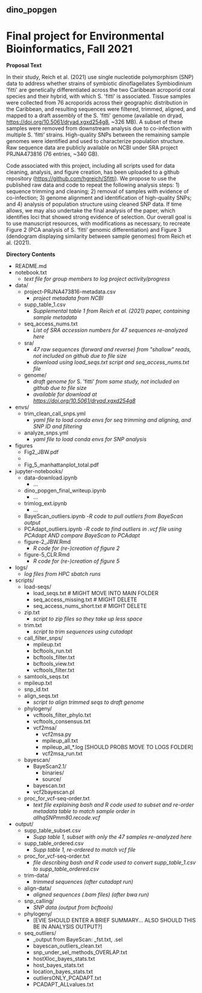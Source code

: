 ## dino_popgen
# **Final project for Environmental Bioinformatics, Fall 2021**

**Proposal Text**

In their study, Reich et al. (2021) use single nucleotide polymorphism (SNP) data to address whether strains of symbiotic dinoflagellates Symbiodinium 'fitti' are genetically differentiated across the two Caribbean acroporid coral species and their hybrid, with which S. 'fitti' is associated. Tissue samples were collected from 76 acroporids across their geographic distribution in the Caribbean, and resulting sequences were filtered, trimmed, aligned, and mapped to a draft assembly of the S. 'fitti' genome (available on dryad, https://doi.org/10.5061/dryad.xgxd254g8, ~326 MB). A subset of these samples were removed from downstream analysis due to co-infection with multiple S. ‘fitti’ strains. High-quality SNPs between the remaining sample genomes were identified and used to characterize population structure. Raw sequence data are publicly available on NCBI under SRA project PRJNA473816 (76 entries, ~340 GB). 

Code associated with this project, including all scripts used for data cleaning, analysis, and figure creation, has been uploaded to a github repository (https://github.com/hgreich/Sfitti). We propose to use the published raw data and code to repeat the following analysis steps: 1) sequence trimming and cleaning; 2) removal of samples with evidence of co-infection; 3) genome alignment and identification of high-quality SNPs; and 4) analysis of population structure using cleaned SNP data. If time allows, we may also undertake the final analysis of the paper, which identifies loci that showed strong evidence of selection. Our overall goal is to use manuscript resources, with modifications as necessary, to recreate Figure 2 (PCA analysis of S. ‘fitti’ genomic differentiation) and Figure 3 (dendogram displaying similarity between sample genomes) from Reich et al. (2021).

**Directory Contents**
 - README.md
 - notebook.txt
   * _text file for group members to log project activity/progress_
 - data/
   * project-PRJNA473816-metadata.csv
     - _project metadata from NCBI_
   * supp_table_1.csv
     - _Supplemental table 1 from Reich et al. (2021) paper, containing sample metadata_
   * seq_access_nums.txt
     - _List of SRA accession numbers for 47 sequences re-analyzed here_
   * sra/
     - _47 raw sequences (forward and reverse) from "shallow" reads, not included on github due to file size_
     - _download using load_seqs.txt script and seq_access_nums.txt file_
   * genome/
     - _draft genome for_ S. 'fitti' _from same study, not included on github due to file size_
     - _available for download at <https://doi.org/10.5061/dryad.xgxd254g8>_
 - envs/
   * trim_clean_call_snps.yml
     - _yaml file to load conda envs for seq trimming and aligning, and SNP ID and filtering_
   * analyze_snps.yml
     - _yaml file to load conda envs for SNP analysis_
 - figures
   * Fig2_JBW.pdf
   * 
   * Fig_5_manhattanplot_total.pdf
 - jupyter-notebooks/
   * data-download.ipynb
     - ...
   * dino_popgen_final_writeup.ipynb
     - ...
   * trimlog_ext.ipynb
     - ...
   * BayeScan_outliers.ipynb
     -_R code to pull outliers from BayeScan output_
   * PCAdapt_outliers.ipynb
     -_R code to find outliers in .vcf file using PCAdapt AND compare BayeScan to PCAdapt_
   * figure-2_JBW.Rmd
     - _R code for (re-)creation of figure 2_
   * figure-5_CLR.Rmd
     - _R code for (re-)creation of figure 5_
 - logs/
   * _log files from HPC sbatch runs_
 - scripts/
   * load-seqs/
     - load_seqs.txt # MIGHT MOVE INTO MAIN FOLDER
     - seq_access_missing.txt #	MIGHT DELETE
     - seq_access_nums_short.txt # MIGHT DELETE
   * zip.txt
     - _script to zip files so they take up less space_
   * trim.txt
     - _script to trim sequences using cutadapt_
   * call_filter_snps/
     - mpileup.txt
     - bcftools_run.txt
     - bcftools_filter.txt
     - bcftools_view.txt
     - vcftools_filter.txt
   * samtools_seqs.txt
   * mpileup.txt
   * snp_id.txt
   * align_seqs.txt
     - _script to align trimmed seqs to draft genome_
   * phylogeny/
     - vcftools_filter_phylo.txt
     - vcftools_consensus.txt
     - vcf2msa/
       * vcf2msa.py
       * mpileup_all.txt
       * mpileup_all_*.log [SHOULD PROBS MOVE TO LOGS FOLDER]
       * vcf2msa_run.txt
   * bayescan/
     - BayeScan2.1/
       * binaries/
       * source/
     - bayescan.txt
     - vcf2bayescan.pl
   * proc_for_vcf-seq-order.txt
     - _text file explaining bash and R code used to subset and re-order metadata table to match sample order in allhqSNPmm80.recode.vcf_
- output/
   * supp_table_subset.csv
     - _Supp table 1, subset with only the 47 samples re-analyzed here_
   * supp_table_ordered.csv
     - _Supp table 1, re-ordered to match vcf file_
   * proc_for_vcf-seq-order.txt
     - _file describing bash and R code used to convert supp_table_1.csv to supp_table_ordered.csv_
   * trim-data/
     - _trimmed sequences (after cutadapt run)_
   * align-data/
     - _aligned sequences (.bam files) (after bwa run)_
   * snp_calling/
     - _SNP data (output from bcftools)_
   * phylogeny/
     - [EVIE SHOULD ENTER A BRIEF SUMMARY... ALSO SHOULD THIS BE IN ANALYSIS OUTPUT?]
   * seq_outliers/
     - _output from BayeScan: _fst.txt, .sel
     - bayescan_outliers_clean.txt
     - snp_under_sel_methods_OVERLAP.txt
     - hostXloc_bayes_stats.txt
     - host_bayes_stats.txt
     - location_bayes_stats.txt
     - outliersONLY_PCADAPT.txt
     - PCADAPT_ALLvalues.txt
